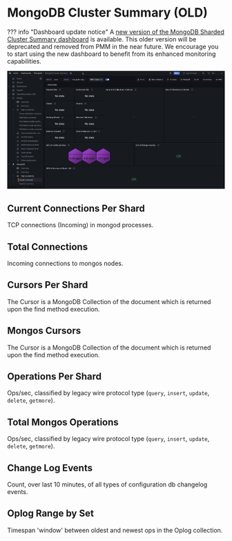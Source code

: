 # MongoDB Cluster Summary (OLD)

??? info "Dashboard update notice"
     A [new version of the MongoDB Sharded Cluster Summary dashboard](../../details/dashboards/dashboard-sharded-cluster-summary.md) is available. 
     This older version will be deprecated and removed from PMM in the near future. We encourage you to start using the new dashboard to benefit from its enhanced monitoring capabilities.

![!image](../../_images/PMM_MongoDB_Cluster_Summary.jpg)

## Current Connections Per Shard

TCP connections (Incoming) in mongod processes.

## Total Connections

Incoming connections to mongos nodes.

## Cursors Per Shard

The Cursor is a MongoDB Collection of the document which is returned upon the find method execution.

## Mongos Cursors

The Cursor is a MongoDB Collection of the document which is returned upon the find method execution.

## Operations Per Shard

Ops/sec, classified by legacy wire protocol type (`query`, `insert`, `update`, `delete`, `getmore`).

## Total Mongos Operations

Ops/sec, classified by legacy wire protocol type (`query`, `insert`, `update`, `delete`, `getmore`).

## Change Log Events

Count, over last 10 minutes, of all types of configuration db changelog events.

## Oplog Range by Set

Timespan 'window' between oldest and newest ops in the Oplog collection.
